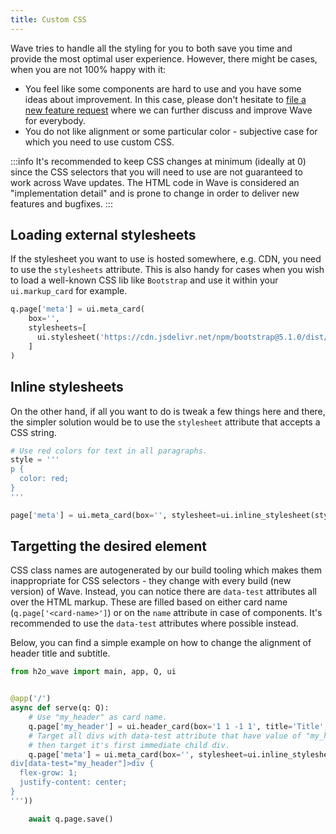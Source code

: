 ```yaml
---
title: Custom CSS
---
```


Wave tries to handle all the styling for you to both save you time and provide the most optimal user experience. However, there might be cases, when you are not 100% happy with it:

* You feel like some components are hard to use and you have some ideas about improvement. In this case, please don't hesitate to [file a new feature request](https://github.com/h2oai/wave/issues/new?assignees=&labels=feature&template=feature_request.md&title=) where we can further discuss and improve Wave for everybody.
* You do not like alignment or some particular color - subjective case for which you need to use custom CSS.

:::info
It's recommended to keep CSS changes at minimum (ideally at 0) since the CSS selectors that you will need to use are not guaranteed to work across Wave updates. The HTML code in Wave is considered an "implementation detail" and is prone to change in order to deliver new features and bugfixes.
:::

## Loading external stylesheets

If the stylesheet you want to use is hosted somewhere, e.g. CDN, you need to use the `stylesheets` attribute. This is also handy for cases when you wish to load a well-known CSS lib like `Bootstrap` and use it within your `ui.markup_card` for example.

```py
q.page['meta'] = ui.meta_card(
    box='',
    stylesheets=[
      ui.stylesheet('https://cdn.jsdelivr.net/npm/bootstrap@5.1.0/dist/css/bootstrap.min.css')
    ]
)
```

## Inline stylesheets

On the other hand, if all you want to do is tweak a few things here and there, the simpler solution would be to use the `stylesheet` attribute that accepts a CSS string.

```py
# Use red colors for text in all paragraphs.
style = '''
p {
  color: red;
}
'''

page['meta'] = ui.meta_card(box='', stylesheet=ui.inline_stylesheet(style))
```

## Targetting the desired element

CSS class names are autogenerated by our build tooling which makes them inappropriate for CSS selectors - they change with every build (new version) of Wave. Instead, you can notice there are `data-test` attributes all over the HTML markup. These are filled based on either card name (`q.page['<card-name>']`) or on the `name` attribute in case of components. It's recommended to use the `data-test` attributes where possible instead.

Below, you can find a simple example on how to change the alignment of header title and subtitle.

```py
from h2o_wave import main, app, Q, ui


@app('/')
async def serve(q: Q):
    # Use "my_header" as card name.
    q.page['my_header'] = ui.header_card(box='1 1 -1 1', title='Title', subtitle='Subtitle')
    # Target all divs with data-test attribute that have value of "my_header",
    # then target it's first immediate child div.
    q.page['meta'] = ui.meta_card(box='', stylesheet=ui.inline_stylesheet('''
div[data-test="my_header"]>div {
  flex-grow: 1;
  justify-content: center;
}
'''))

    await q.page.save()
```
